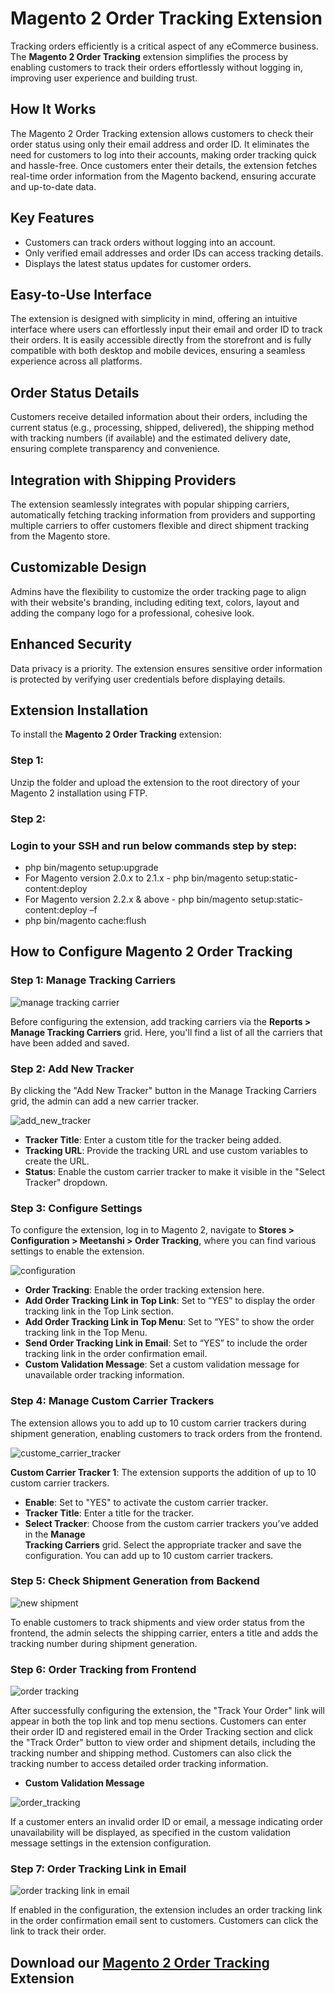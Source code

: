 # **Magento 2 Order Tracking Extension**

Tracking orders efficiently is a critical aspect of any eCommerce business. The **Magento 2 Order Tracking** extension simplifies the process by enabling customers to track their orders effortlessly without logging in, improving user experience and building trust.

## **How It Works**

The Magento 2 Order Tracking extension allows customers to check their order status using only their email address and order ID. It eliminates the need for customers to log into their accounts, making order tracking quick and hassle-free. Once customers enter their details, the extension fetches real-time order information from the Magento backend, ensuring accurate and up-to-date data.

## **Key Features**

* Customers can track orders without logging into an account.  
* Only verified email addresses and order IDs can access tracking details.  
* Displays the latest status updates for customer orders.

## **Easy-to-Use Interface**

The extension is designed with simplicity in mind, offering an intuitive interface where users can effortlessly input their email and order ID to track their orders. It is easily accessible directly from the storefront and is fully compatible with both desktop and mobile devices, ensuring a seamless experience across all platforms.

## **Order Status Details**

Customers receive detailed information about their orders, including the current status (e.g., processing, shipped, delivered), the shipping method with tracking numbers (if available) and the estimated delivery date, ensuring complete transparency and convenience.

## **Integration with Shipping Providers**

The extension seamlessly integrates with popular shipping carriers, automatically fetching tracking information from providers and supporting multiple carriers to offer customers flexible and direct shipment tracking from the Magento store.

## **Customizable Design**

Admins have the flexibility to customize the order tracking page to align with their website's branding, including editing text, colors, layout and adding the company logo for a professional, cohesive look.

## **Enhanced Security**

Data privacy is a priority. The extension ensures sensitive order information is protected by verifying user credentials before displaying details.

## **Extension Installation**

To install the **Magento 2 Order Tracking** extension:

### **Step 1:** 

Unzip the folder and upload the extension to the root directory of your Magento 2 installation using FTP.

### **Step 2:**

### Login to your SSH and run below commands step by step:

* php bin/magento setup:upgrade  
* For Magento version 2.0.x to 2.1.x \- php bin/magento setup:static-content:deploy  
* For Magento version 2.2.x & above \- php bin/magento setup:static-content:deploy –f  
* php bin/magento cache:flush

## **How to Configure Magento 2 Order Tracking**

### **Step 1: Manage Tracking Carriers**

![manage tracking carrier](https://github.com/user-attachments/assets/dd6b60b8-0b5f-419a-8c5a-ca51f81a7d62)

Before configuring the extension, add tracking carriers via the **Reports \> Manage Tracking Carriers** grid. Here, you'll find a list of all the carriers that have been added and saved.

### **Step 2: Add New Tracker**

By clicking the "Add New Tracker" button in the Manage Tracking Carriers grid, the admin can add a new carrier tracker.

![add_new_tracker](https://github.com/user-attachments/assets/9605023b-ecd4-45f3-928d-c721bb351014)

* **Tracker Title**: Enter a custom title for the tracker being added.  
* **Tracking URL**: Provide the tracking URL and use custom variables to create the URL.  
* **Status**: Enable the custom carrier tracker to make it visible in the "Select Tracker" dropdown.

### **Step 3: Configure Settings**

To configure the extension, log in to Magento 2, navigate to **Stores \> Configuration \> Meetanshi \> Order Tracking**, where you can find various settings to enable the extension.

![configuration](https://github.com/user-attachments/assets/67bf320b-3854-449b-b1ef-d05d6a87450a)

* **Order Tracking**: Enable the order tracking extension here.  
* **Add Order Tracking Link in Top Link**: Set to “YES” to display the order tracking link in the Top Link section.  
* **Add Order Tracking Link in Top Menu**: Set to “YES” to show the order tracking link in the Top Menu.  
* **Send Order Tracking Link in Email**: Set to “YES” to include the order tracking link in the order confirmation email.  
* **Custom Validation Message**: Set a custom validation message for unavailable order tracking information.

### **Step 4: Manage Custom Carrier Trackers**

The extension allows you to add up to 10 custom carrier trackers during shipment generation, enabling customers to track orders from the frontend.

![custome_carrier_tracker](https://github.com/user-attachments/assets/7837c0d6-c7c1-4f1c-82c9-2e1686ee8e51)

**Custom Carrier Tracker 1**: The extension supports the addition of up to 10 custom carrier trackers.

* **Enable**: Set to "YES" to activate the custom carrier tracker.  
* **Tracker Title**: Enter a title for the tracker.  
* **Select Tracker**: Choose from the custom carrier trackers you’ve added in the **Manage**  
  **Tracking Carriers** grid. Select the appropriate tracker and save the configuration. You can add up to 10 custom carrier trackers.

### **Step 5: Check Shipment Generation from Backend**

![new shipment](https://github.com/user-attachments/assets/ceded4ab-f655-48fc-85c6-2a0dc93ffe37)

To enable customers to track shipments and view order status from the frontend, the admin selects the shipping carrier, enters a title and adds the tracking number during shipment generation.

### **Step 6: Order Tracking from Frontend**

![order tracking](https://github.com/user-attachments/assets/c58c6919-4fe2-440f-bcf8-9ca598be9a6d)

After successfully configuring the extension, the "Track Your Order" link will appear in both the top link and top menu sections. Customers can enter their order ID and registered email in the Order Tracking section and click the "Track Order" button to view order and shipment details, including the tracking number and shipping method. Customers can also click the tracking number to access detailed order tracking information.

* **Custom Validation Message**

![order_tracking](https://github.com/user-attachments/assets/90e6c43f-0796-42bb-b9d6-f326287c4df2)

If a customer enters an invalid order ID or email, a message indicating order unavailability will be displayed, as specified in the custom validation message settings in the extension configuration.

### **Step 7: Order Tracking Link in Email**

![order tracking link in email](https://github.com/user-attachments/assets/687e024a-300e-4bbe-aed3-197482cb45dd)

If enabled in the configuration, the extension includes an order tracking link in the order confirmation email sent to customers. Customers can click the link to track their order.

## Download our [Magento 2 Order Tracking](https://meetanshi.com/magento-2-order-tracking.html) Extension
